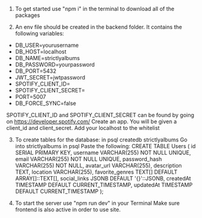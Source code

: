 1. To get started use "npm i" in the terminal to download all of the packages

2. An env file should be created in the backend folder. It contains the following variables:
- DB_USER=yourusername
- DB_HOST=localhost
- DB_NAME=strictlyalbums
- DB_PASSWORD=yourpassword
- DB_PORT=5432
- JWT_SECRET=jwtpassword
- SPOTIFY_CLIENT_ID=
- SPOTIFY_CLIENT_SECRET=
- PORT=5007
- DB_FORCE_SYNC=false

SPOTIFY_CLIENT_ID and SPOTIFY_CLIENT_SECRET can be found by going on https://developer.spotify.com/
Create an app. You will be given a client_id and client_secret.
Add your localhost to the whitelist

3. To create tables for the database:
in psql createdb strictlyalbums
Go into strictlyalbums in psql
Paste the following:
CREATE TABLE Users (
id SERIAL PRIMARY KEY,
username VARCHAR(255) NOT NULL UNIQUE,
email VARCHAR(255) NOT NULL UNIQUE,
password_hash VARCHAR(255) NOT NULL,
avatar_url VARCHAR(255),
description TEXT,
location VARCHAR(255),
favorite_genres TEXT[] DEFAULT ARRAY[]::TEXT[],
social_links JSONB DEFAULT '{}'::JSONB,
createdAt TIMESTAMP DEFAULT CURRENT_TIMESTAMP,
updatedAt TIMESTAMP DEFAULT CURRENT_TIMESTAMP
);

4. To start the server use "npm run dev" in your Terminal
Make sure frontend is also active in order to use site.